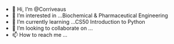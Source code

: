 - 👋 Hi, I’m @Corriveaus
- 👀 I’m interested in ...Biochemical & Pharmaceutical Engineering
- 🌱 I’m currently learning ...CS50 Introduction to Python
- 💞️ I’m looking to collaborate on ...
- 📫 How to reach me ...

<!---
Corriveaus/Corriveaus is a ✨ special ✨ repository because its `README.md` (this file) appears on your GitHub profile.
You can click the Preview link to take a look at your changes.
--->
